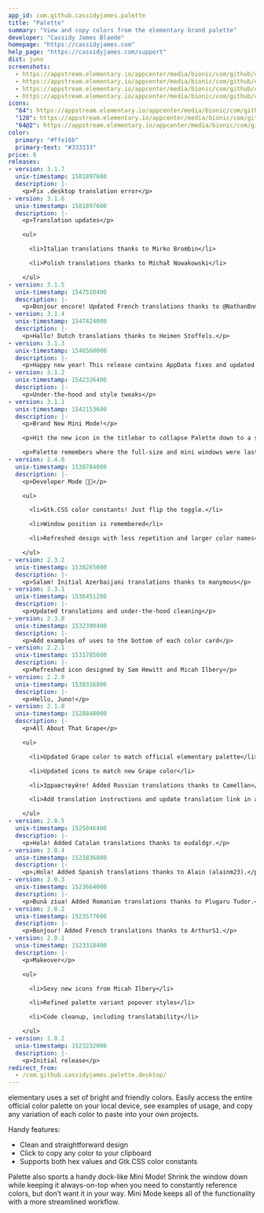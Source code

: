 ```yaml
---
app_id: com.github.cassidyjames.palette
title: "Palette"
summary: "View and copy colors from the elementary brand palette"
developer: "Cassidy James Blaede"
homepage: "https://cassidyjames.com"
help_page: "https://cassidyjames.com/support"
dist: juno
screenshots:
  - https://appstream.elementary.io/appcenter/media/bionic/com/github/cassidyjames.palette/A593CE6788E0C2CD50F227E500068834/screenshots/image-1_orig.png
  - https://appstream.elementary.io/appcenter/media/bionic/com/github/cassidyjames.palette/A593CE6788E0C2CD50F227E500068834/screenshots/image-2_orig.png
  - https://appstream.elementary.io/appcenter/media/bionic/com/github/cassidyjames.palette/A593CE6788E0C2CD50F227E500068834/screenshots/image-3_orig.png
  - https://appstream.elementary.io/appcenter/media/bionic/com/github/cassidyjames.palette/A593CE6788E0C2CD50F227E500068834/screenshots/image-4_orig.png
icons:
  "64": https://appstream.elementary.io/appcenter/media/bionic/com/github/cassidyjames.palette/A593CE6788E0C2CD50F227E500068834/icons/64x64/com.github.cassidyjames.palette_com.github.cassidyjames.palette.png
  "128": https://appstream.elementary.io/appcenter/media/bionic/com/github/cassidyjames.palette/A593CE6788E0C2CD50F227E500068834/icons/128x128/com.github.cassidyjames.palette_com.github.cassidyjames.palette.png
  "64@2": https://appstream.elementary.io/appcenter/media/bionic/com/github/cassidyjames.palette/A593CE6788E0C2CD50F227E500068834/icons/64x64@2/com.github.cassidyjames.palette_com.github.cassidyjames.palette.png
color:
  primary: "#ffe16b"
  primary-text: "#333333"
price: 6
releases:
- version: 3.1.7
  unix-timestamp: 1581897600
  description: |-
    <p>Fix .desktop translation error</p>
- version: 3.1.6
  unix-timestamp: 1581897600
  description: |-
    <p>Translation updates</p>

    <ul>

      <li>Italian translations thanks to Mirko Brombin</li>

      <li>Polish translations thanks to Michał Nowakowski</li>

    </ul>
- version: 3.1.5
  unix-timestamp: 1547510400
  description: |-
    <p>Bonjour encore! Updated French translations thanks to @NathanBnm.</p>
- version: 3.1.4
  unix-timestamp: 1547424000
  description: |-
    <p>Hallo! Dutch translations thanks to Heimen Stoffels.</p>
- version: 3.1.3
  unix-timestamp: 1546560000
  description: |-
    <p>Happy new year! This release contains AppData fixes and updated Spanish translations.</p>
- version: 3.1.2
  unix-timestamp: 1542326400
  description: |-
    <p>Under-the-hood and style tweaks</p>
- version: 3.1.1
  unix-timestamp: 1542153600
  description: |-
    <p>Brand New Mini Mode!</p>

    <p>Hit the new icon in the titlebar to collapse Palette down to a small docked always-on-top window, perfect for keeping it around as part of your workflow. All of the same functionality is available, just more out of the way.</p>

    <p>Palette remembers where the full-size and mini windows were last open, so drag the mini window to whichever side of the display works best for you.</p>
- version: 2.4.0
  unix-timestamp: 1538784000
  description: |-
    <p>Developer Mode 👩‍💻</p>

    <ul>

      <li>Gtk.CSS color constants! Just flip the toggle.</li>

      <li>Window position is remembered</li>

      <li>Refreshed design with less repetition and larger color names</li>

    </ul>
- version: 2.3.2
  unix-timestamp: 1538265600
  description: |-
    <p>Salam! Initial Azerbaijani translations thanks to manymous</p>
- version: 2.3.1
  unix-timestamp: 1536451200
  description: |-
    <p>Updated translations and under-the-hood cleaning</p>
- version: 2.3.0
  unix-timestamp: 1532390400
  description: |-
    <p>Add examples of uses to the bottom of each color card</p>
- version: 2.2.1
  unix-timestamp: 1531785600
  description: |-
    <p>Refreshed icon designed by Sam Hewitt and Micah Ilbery</p>
- version: 2.2.0
  unix-timestamp: 1530316800
  description: |-
    <p>Hello, Juno!</p>
- version: 2.1.0
  unix-timestamp: 1528848000
  description: |-
    <p>All About That Grape</p>

    <ul>

      <li>Updated Grape color to match official elementary palette</li>

      <li>Updated icons to match new Grape color</li>

      <li>Здравствуйте! Added Russian translations thanks to Camellan</li>

      <li>Add translation instructions and update translation link in app data</li>

    </ul>
- version: 2.0.5
  unix-timestamp: 1525046400
  description: |-
    <p>Hola! Added Catalan translations thanks to eudaldgr.</p>
- version: 2.0.4
  unix-timestamp: 1523836800
  description: |-
    <p>¡Hola! Added Spanish translations thanks to Alain (alainm23).</p>
- version: 2.0.3
  unix-timestamp: 1523664000
  description: |-
    <p>Bună ziua! Added Romanian translations thanks to Plugaru Tudor.</p>
- version: 2.0.2
  unix-timestamp: 1523577600
  description: |-
    <p>Bonjour! Added French translations thanks to ArthurS1.</p>
- version: 2.0.1
  unix-timestamp: 1523318400
  description: |-
    <p>Makeover</p>

    <ul>

      <li>Sexy new icons from Micah Ilbery</li>

      <li>Refined palette variant popover styles</li>

      <li>Code cleanup, including translatability</li>

    </ul>
- version: 1.0.2
  unix-timestamp: 1523232000
  description: |-
    <p>Initial release</p>
redirect_from:
  - /com.github.cassidyjames.palette.desktop/
---
```


<p>elementary uses a set of bright and friendly colors. Easily access the entire official color palette on your local device, see examples of usage, and copy any variation of each color to paste into your own projects.</p>
<p>Handy features:</p>
<ul>
  <li>Clean and straightforward design</li>
  <li>Click to copy any color to your clipboard</li>
  <li>Supports both hex values and Gtk.CSS color constants</li>
</ul>
<p>Palette also sports a handy dock-like Mini Mode! Shrink the window down while keeping it always-on-top when you need to constantly reference colors, but don’t want it in your way. Mini Mode keeps all of the functionality with a more streamlined workflow.</p>